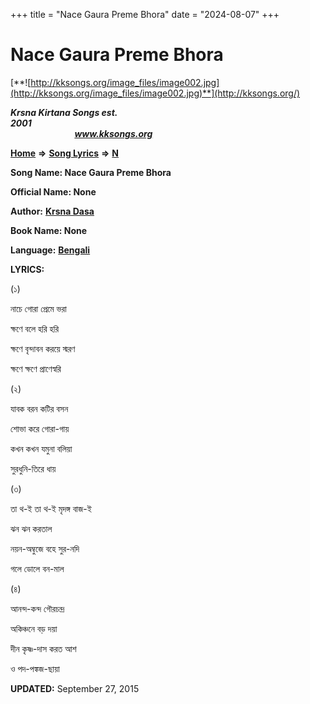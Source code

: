 +++
title = "Nace Gaura Preme Bhora"
date = "2024-08-07"
+++

# Nace Gaura Preme Bhora
[**![http://kksongs.org/image_files/image002.jpg](http://kksongs.org/image_files/image002.jpg)**](http://kksongs.org/)

**_Krsna Kirtana Songs est. 2001_**                                                                                                                                                 **_www.kksongs.org_**

[**Home**](http://kksongs.org/) **⇒** [**Song Lyrics**](http://kksongs.org/lyrics.html) **⇒** [**N**](http://kksongs.org/songs/song_n.html)

**Song Name: Nace Gaura Preme Bhora**

**Official Name: None**

**Author:** [**Krsna Dasa**](http://kksongs.org/authors/list/krsnadasa.html)

**Book Name: None**

**Language:** [**Bengali**](http://kksongs.org/language/list/bengali.html)

**LYRICS:**

(১)

নাচে গোরা প্রেমে ভরা

ক্ষণে বলে হরি হরি

ক্ষণে বৃন্দাবন করয়ে স্মরণ

ক্ষণে ক্ষণে প্রাণেস্বরি

(২)

যাবক বরন কটির বসন

শোভা করে গোরা\-গায়

কখন কখন যমুনা বলিয়া

সুরধুনি\-তিরে ধায়

(৩)

তা থ\-ই তা থ\-ই মৃদঙ্গ বাজ\-ই

ঝন ঝন করতাল

নয়ন\-অম্বুজে বহে সুর\-নদি

গলে ডোলে বন\-মাল

(৪)

আনন্দ\-কন্দ গৌরচন্দ্র

অকিঞ্চনে বড় দয়া

দীন কৃষ্ণ\-দাস করত আশ

ও পদ\-পঙ্কজ\-ছায়া

**UPDATED:** September 27, 2015